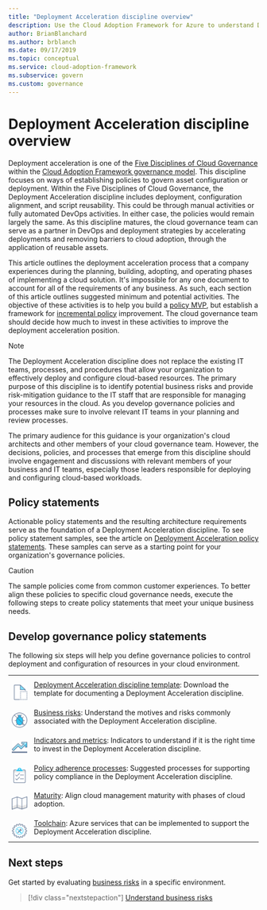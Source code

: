 ```yaml
---
title: "Deployment Acceleration discipline overview"
description: Use the Cloud Adoption Framework for Azure to understand Deployment Acceleration in relation to cloud governance.
author: BrianBlanchard
ms.author: brblanch
ms.date: 09/17/2019
ms.topic: conceptual
ms.service: cloud-adoption-framework
ms.subservice: govern
ms.custom: governance
---
```


# Deployment Acceleration discipline overview

Deployment acceleration is one of the [Five Disciplines of Cloud Governance](../governance-disciplines.md) within the [Cloud Adoption Framework governance model](../index.md). This discipline focuses on ways of establishing policies to govern asset configuration or deployment. Within the Five Disciplines of Cloud Governance, the Deployment Acceleration discipline includes deployment, configuration alignment, and script reusability. This could be through manual activities or fully automated DevOps activities. In either case, the policies would remain largely the same. As this discipline matures, the cloud governance team can serve as a partner in DevOps and deployment strategies by accelerating deployments and removing barriers to cloud adoption, through the application of reusable assets.

This article outlines the deployment acceleration process that a company experiences during the planning, building, adopting, and operating phases of implementing a cloud solution. It's impossible for any one document to account for all of the requirements of any business. As such, each section of this article outlines suggested minimum and potential activities. The objective of these activities is to help you build a [policy MVP](../policy-compliance/index.md#minimum-viable-product-mvp-for-policy), but establish a framework for [incremental policy](../policy-compliance/index.md#incremental-policy-growth) improvement. The cloud governance team should decide how much to invest in these activities to improve the deployment acceleration position.

> [!NOTE]
> The Deployment Acceleration discipline does not replace the existing IT teams, processes, and procedures that allow your organization to effectively deploy and configure cloud-based resources. The primary purpose of this discipline is to identify potential business risks and provide risk-mitigation guidance to the IT staff that are responsible for managing your resources in the cloud. As you develop governance policies and processes make sure to involve relevant IT teams in your planning and review processes.

The primary audience for this guidance is your organization's cloud architects and other members of your cloud governance team. However, the decisions, policies, and processes that emerge from this discipline should involve engagement and discussions with relevant members of your business and IT teams, especially those leaders responsible for deploying and configuring cloud-based workloads.

## Policy statements

Actionable policy statements and the resulting architecture requirements serve as the foundation of a Deployment Acceleration discipline. To see policy statement samples, see the article on [Deployment Acceleration policy statements](./policy-statements.md). These samples can serve as a starting point for your organization's governance policies.

> [!CAUTION]
> The sample policies come from common customer experiences. To better align these policies to specific cloud governance needs, execute the following steps to create policy statements that meet your unique business needs.

## Develop governance policy statements

The following six steps will help you define governance policies to control deployment and configuration of resources in your cloud environment.

<!-- markdownlint-disable MD033 -->

| | |
|---|---|
| <br> ![Template icon](../../_images/govern/process-template.png) | [Deployment Acceleration discipline template](./template.md): Download the template for documenting a Deployment Acceleration discipline. |
| <br> ![Risks icon](../../_images/govern/process-risks.png) | [Business risks](./business-risks.md): Understand the motives and risks commonly associated with the Deployment Acceleration discipline.|
| <br> ![Metrics icon](../../_images/govern/process-metrics.png) | [Indicators and metrics](./metrics-tolerance.md): Indicators to understand if it is the right time to invest in the Deployment Acceleration discipline. |
| <br> ![Adherence icon](../../_images/govern/process-enforce.png) | [Policy adherence processes](./compliance-processes.md): Suggested processes for supporting policy compliance in the Deployment Acceleration discipline. |
| <br> ![Maturity icon](../../_images/govern/process-maturity.png) | [Maturity](./discipline-improvement.md): Align cloud management maturity with phases of cloud adoption.|
| <br> ![Toolchain icon](../../_images/govern/process-toolchain.png) | [Toolchain](./toolchain.md): Azure services that can be implemented to support the Deployment Acceleration discipline. |

## Next steps

Get started by evaluating [business risks](./business-risks.md) in a specific environment.

> [!div class="nextstepaction"]
> [Understand business risks](./business-risks.md)

<!-- markdownlint-enable MD033 -->
